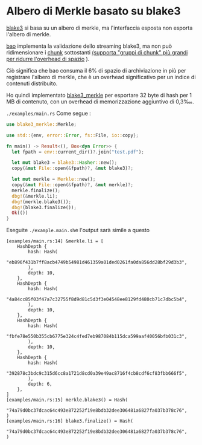 # Albero di Merkle basato su blake3

[blake3](https://github.com/BLAKE3-team/BLAKE3) si basa su un albero di merkle, ma l'interfaccia esposta non esporta l'albero di merkle.

[bao](https://github.com/oconnor663/bao) implementa la validazione dello streaming blake3, ma non può ridimensionare i [chunk](https://github.com/oconnor663/bao/issues/34) sottostanti [(supporta "gruppi di chunk" più grandi per ridurre l'overhead di spazio](https://github.com/oconnor663/bao/issues/34) ).

Ciò significa che bao consuma il 6% di spazio di archiviazione in più per registrare l'albero di merkle, che è un overhead significativo per un indice di contenuti distribuito.

Ho quindi implementato [blake3_merkle](https://github.com/rmw-lib/blake3_merkle) per esportare 32 byte di hash per 1 MB di contenuto, con un overhead di memorizzazione aggiuntivo di 0,3‱.

`./examples/main.rs` Come segue :

```rust
use blake3_merkle::Merkle;

use std::{env, error::Error, fs::File, io::copy};

fn main() -> Result<(), Box<dyn Error>> {
  let fpath = env::current_dir()?.join("test.pdf");

  let mut blake3 = blake3::Hasher::new();
  copy(&mut File::open(&fpath)?, &mut blake3)?;

  let mut merkle = Merkle::new();
  copy(&mut File::open(&fpath)?, &mut merkle)?;
  merkle.finalize();
  dbg!(&merkle.li);
  dbg!(merkle.blake3());
  dbg!(blake3.finalize());
  Ok(())
}
```

Eseguite `./example.main.sh`e l'output sarà simile a questo

```
[examples/main.rs:14] &merkle.li = [
    HashDepth {
        hash: Hash(
            "eb896f431b7ff8acb4749b54981d461359a01ded0261fa0da856dd28bf29d3b3",
        ),
        depth: 10,
    },
    HashDepth {
        hash: Hash(
            "4a84cc85f03f47a7c32755f8d9d81c5d3f3e04548ee8129fd480cb71c7dbc5b4",
        ),
        depth: 10,
    },
    HashDepth {
        hash: Hash(
            "fbfe78e550b355cb6775e324c4fed7eb987084b115dca599aaf40056bfb031c3",
        ),
        depth: 10,
    },
    HashDepth {
        hash: Hash(
            "392878c3bdc9c315d6cc8a1721d8cd0a39e49ac8716f4cb8cdf6cf83fbb666f5",
        ),
        depth: 6,
    },
]
[examples/main.rs:15] merkle.blake3() = Hash(
    "74a79d0bc37dcac64c493e872252f19e8bdb32dee306481a6827fa037b378c76",
)
[examples/main.rs:16] blake3.finalize() = Hash(
    "74a79d0bc37dcac64c493e872252f19e8bdb32dee306481a6827fa037b378c76",
)
```